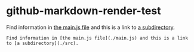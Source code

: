 # github-markdown-render-test

Find information in [the main.js file](./main.js) and this is a link to [a subdirectory](./src).

    Find information in [the main.js file](./main.js) and this is a link to [a subdirectory](./src).

